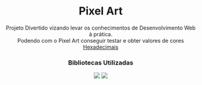 <h1 align="center">Pixel Art</h1>

<p align="center">Projeto Divertido vizando levar os conhecimentos de Desenvolvimento Web à prática.<br> Podendo com o Pixel Art conseguir testar e obter valores de cores <a href="https://celke.com.br/artigo/tabela-de-cores-html-nome-hexadecimal-rgb" target="_blank">Hexadecimais</a> </p>

<h3 align="center">Bibliotecas Utilizadas</h3>
<p align="center">
<a href="https://iro.js.org/colorPicker_api.html" target="_blank"><img src="https://img.shields.io/static/v1?label=iro.js&message=Color-Picker-Api&color=<COLOR>&style=for-the-badge&logo=ghost"></a>
<a href="https://iro.js.org/colorPicker_api.html" target="_blank"><img src="https://img.shields.io/static/v1?label=bootstrap&message=Style-API&color=rgb(138,43,226)&style=for-the-badge&logo=ghost"></a>
</p>

